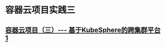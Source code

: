 # 容器云项目实践三

## [容器云项目（三）--- 基于KubeSphere的跨集群平台1](https://linuxwt.com/rong-qi-yun-xiang-mu-san-ji-yu-kubespherede-kua-ji-qun-ping-tai/)
